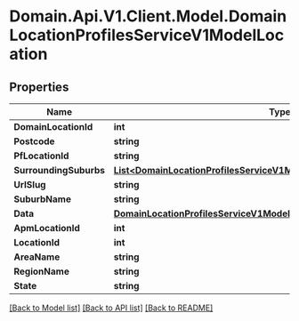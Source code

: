 # Domain.Api.V1.Client.Model.DomainLocationProfilesServiceV1ModelLocation
## Properties

Name | Type | Description | Notes
------------ | ------------- | ------------- | -------------
**DomainLocationId** | **int** |  | [optional] 
**Postcode** | **string** |  | [optional] 
**PfLocationId** | **string** |  | [optional] 
**SurroundingSuburbs** | [**List&lt;DomainLocationProfilesServiceV1ModelLocationSurroundingSuburbs&gt;**](DomainLocationProfilesServiceV1ModelLocationSurroundingSuburbs.md) |  | [optional] 
**UrlSlug** | **string** |  | [optional] 
**SuburbName** | **string** |  | [optional] 
**Data** | [**DomainLocationProfilesServiceV1ModelLocationData**](DomainLocationProfilesServiceV1ModelLocationData.md) |  | [optional] 
**ApmLocationId** | **int** |  | [optional] 
**LocationId** | **int** |  | [optional] 
**AreaName** | **string** |  | [optional] 
**RegionName** | **string** |  | [optional] 
**State** | **string** |  | [optional] 

[[Back to Model list]](../README.md#documentation-for-models) [[Back to API list]](../README.md#documentation-for-api-endpoints) [[Back to README]](../README.md)

